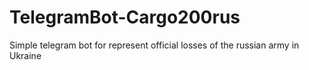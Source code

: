# TelegramBot-Cargo200rus
Simple telegram bot for represent official losses of the russian army in Ukraine
